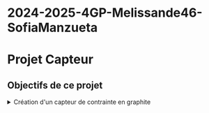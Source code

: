 # 2024-2025-4GP-Melissande46-SofiaManzueta

# Projet Capteur

## Objectifs de ce projet

<details>
<summary>  Création d'un capteur de contrainte en graphite  </summary>
  Something 


<details>
<summary>  Réalisation d'un shield PCB pour Arduino UNO </summary>
  Something


<details>
<summary>  Création d'un code Arduino  </summary>
  Something
<details>

<details>
<summary>  Élaboration d'une app Android </summary>
  Something
<details>

<details>
<summary>  Datasheet   </summary>
  Something
<details>

## Diagramme du projet 
<details>
<summary>  Etapes du projet :  </summary>
  
  - [x] Attribution des inputs de l'arduino aux différents composants
  - [X] Electronique Analogique
  - [x] Schématique et routage KiCad  
  - [] Impression du circuit
  - [] Percage
  - [] Montage du circuit
  - [] Code Arduino
  - [] App Android
  - [] Création du banc de test
  - [] Création de la datasheet

<details>



